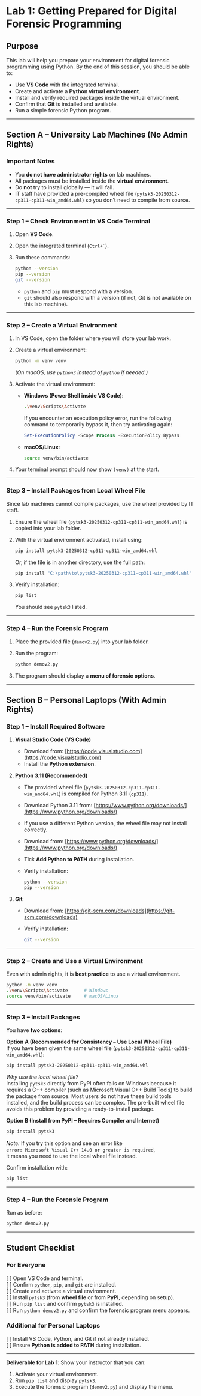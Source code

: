 
# Lab 1: Getting Prepared for Digital Forensic Programming

## Purpose

This lab will help you prepare your environment for digital forensic programming using Python. By the end of this session, you should be able to:

* Use **VS Code** with the integrated terminal.
* Create and activate a **Python virtual environment**.
* Install and verify required packages inside the virtual environment.
* Confirm that **Git** is installed and available.
* Run a simple forensic Python program.

---

## Section A – University Lab Machines (No Admin Rights)

### Important Notes

* You **do not have administrator rights** on lab machines.
* All packages must be installed inside the **virtual environment**.
* Do **not** try to install globally — it will fail.
* IT staff have provided a pre-compiled wheel file (`pytsk3-20250312-cp311-cp311-win_amd64.whl`) so you don’t need to compile from source.

---

### Step 1 – Check Environment in VS Code Terminal

1. Open **VS Code**.
2. Open the integrated terminal (`` Ctrl+` ``).
3. Run these commands:

   ```bash
   python --version
   pip --version
   git --version
   ```

   * `python` and `pip` must respond with a version.
   * `git` should also respond with a version (if not, Git is not available on this lab machine).

---

### Step 2 – Create a Virtual Environment

1. In VS Code, open the folder where you will store your lab work.

2. Create a virtual environment:

   ```bash
   python -m venv venv
   ```

   *(On macOS, use `python3` instead of `python` if needed.)*

3. Activate the virtual environment:

   * **Windows (PowerShell inside VS Code)**:

     ```bash
     .\venv\Scripts\Activate
     ```
     If you encounter an execution policy error, run the following command to temporarily bypass it, then try activating again:
     ```powershell
     Set-ExecutionPolicy -Scope Process -ExecutionPolicy Bypass
     ```

   * **macOS/Linux**:

     ```bash
     source venv/bin/activate
     ```

4. Your terminal prompt should now show `(venv)` at the start.

---

### Step 3 – Install Packages from Local Wheel File

Since lab machines cannot compile packages, use the wheel provided by IT staff.

1. Ensure the wheel file (`pytsk3-20250312-cp311-cp311-win_amd64.whl`) is copied into your lab folder.

2. With the virtual environment activated, install using:

   ```bash
   pip install pytsk3-20250312-cp311-cp311-win_amd64.whl
   ```

   Or, if the file is in another directory, use the full path:

   ```bash
   pip install "C:\path\to\pytsk3-20250312-cp311-cp311-win_amd64.whl"
   ```

3. Verify installation:

   ```bash
   pip list
   ```

   You should see `pytsk3` listed.

---

### Step 4 – Run the Forensic Program

1. Place the provided file (`demov2.py`) into your lab folder.
2. Run the program:

   ```bash
   python demov2.py
   ```
3. The program should display a **menu of forensic options**.

---

## Section B – Personal Laptops (With Admin Rights)

### Step 1 – Install Required Software

1. **Visual Studio Code (VS Code)**

   * Download from: [https://code.visualstudio.com](https://code.visualstudio.com)
   * Install the **Python extension**.

2. **Python 3.11 (Recommended)**

   * The provided wheel file (`pytsk3-20250312-cp311-cp311-win_amd64.whl`) is compiled for Python 3.11 (`cp311`).  
   * Download Python 3.11 from: [https://www.python.org/downloads/](https://www.python.org/downloads/)
   * If you use a different Python version, the wheel file may not install correctly.

   * Download from: [https://www.python.org/downloads/](https://www.python.org/downloads/)
   * Tick **Add Python to PATH** during installation.
   * Verify installation:

     ```bash
     python --version
     pip --version
     ```

3. **Git**

   * Download from: [https://git-scm.com/downloads](https://git-scm.com/downloads)
   * Verify installation:

     ```bash
     git --version
     ```

---

### Step 2 – Create and Use a Virtual Environment

Even with admin rights, it is **best practice** to use a virtual environment.

```bash
python -m venv venv
.\venv\Scripts\Activate      # Windows  
source venv/bin/activate     # macOS/Linux  
```

---

### Step 3 – Install Packages

You have **two options**:

**Option A (Recommended for Consistency – Use Local Wheel File)**  
If you have been given the same wheel file (`pytsk3-20250312-cp311-cp311-win_amd64.whl`):

```bash
pip install pytsk3-20250312-cp311-cp311-win_amd64.whl
```

*Why use the local wheel file?*  
Installing `pytsk3` directly from PyPI often fails on Windows because it requires a C++ compiler (such as Microsoft Visual C++ Build Tools) to build the package from source. Most users do not have these build tools installed, and the build process can be complex. The pre-built wheel file avoids this problem by providing a ready-to-install package.

**Option B (Install from PyPI – Requires Compiler and Internet)**

```bash
pip install pytsk3
```

*Note:* If you try this option and see an error like  
`error: Microsoft Visual C++ 14.0 or greater is required`,  
it means you need to use the local wheel file instead.

Confirm installation with:

```bash
pip list
```

---

### Step 4 – Run the Forensic Program

Run as before:

```bash
python demov2.py
```

---

## Student Checklist

### For Everyone
[ ] Open VS Code and terminal.  
[ ] Confirm `python`, `pip`, and `git` are installed.  
[ ] Create and activate a virtual environment.  
[ ] Install `pytsk3` (from **wheel file** or from **PyPI**, depending on setup).  
[ ] Run `pip list` and confirm `pytsk3` is installed.  
[ ] Run `python demov2.py` and confirm the forensic program menu appears.  

### Additional for Personal Laptops

[ ] Install VS Code, Python, and Git if not already installed.  
[ ] Ensure **Python is added to PATH** during installation.

---

**Deliverable for Lab 1**: Show your instructor that you can:

1. Activate your virtual environment.
2. Run `pip list` and display `pytsk3`.
3. Execute the forensic program (`demov2.py`) and display the menu.


